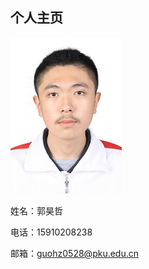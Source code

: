 ## 个人主页
![image](https://github.com/guohz0528/guohz0528/blob/master/1c.jpg)

姓名：郭昊哲

电话：15910208238

邮箱：guohz0528@pku.edu.cn
